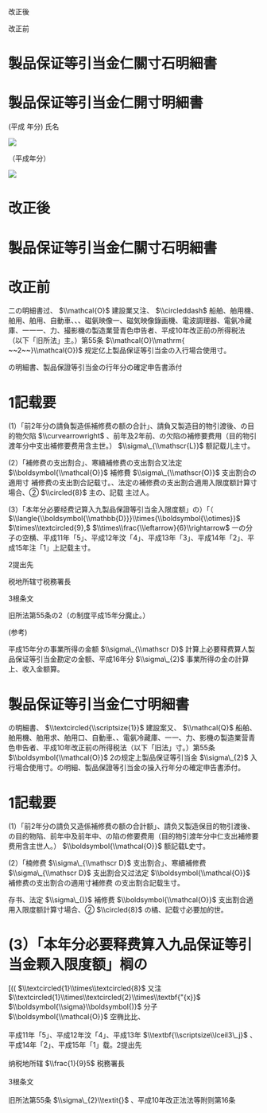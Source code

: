 改正後

改正前

# 製品保证等引当金仁關寸石明細書

# 製品保证等引当金仁開寸明細書

(平成 年分) 氏名

![](https://www.nta.go.jp/tmp/fbed9dc5-45f3-404c-85b3-fd9071202095/images/045d8378265971c4717f328d4ff4c42e72e720849f84077e43833dbc500d5304.jpg)

（平成年分）

![](https://www.nta.go.jp/tmp/fbed9dc5-45f3-404c-85b3-fd9071202095/images/93b5f92d2aff467756a46316a31da21396f712cfa793217c38de2c7bb2e7c4c1.jpg)

# 改正後

# 製品保证等引当金仁關寸石明細書

# 改正前

二の明細書过、 $\\mathcal{O}$ 建設業又注、 $\\circleddash$ 船舶、舶用機、舶用、舶用、自動車、、、磁氨映像一、磁気映像錄画機、電波調理器、電氨冷藏庫、一一一、力、撮影機の製造業营青色申告者、平成10年改正前の所得税法（以下「旧所法」主。）第55条 $\\mathcal{O}\\mathrm{ ~~2~~}\\mathcal{O})$ 规定亿上製品保证等引当金の入行場合使用寸。

の明細書、製品保證等引当金の行年分の確定申告書添付

# 1記载要

(1）「前2年分の請負製造係補修费の额の合計」、請負又製造目的物引渡後、の目的物欠陷 $\\curvearrowright$ 、前年及2年前、の欠陷の補修要费用（目的物引渡年分中支出補修要费用含主世。） $\\sigma\_{\\mathscr{L}}$ 额記载儿主寸。

(2）「補修费の支出割合」、寒續補修费の支出割合又法定 $\\boldsymbol{\\mathcal{O}}$ 補修費 $\\sigma\_{\\mathscr{O}}$ 支出割合の適用寸 補修费の支出割合記载寸。、法定の補修费の支出割合適用入限度额計算寸場合、② $\\circled{8}$ 主の、記载 主过人。

(3）「本年分必要经费记算入九製品保證等引当金入限度额」の）「（ $\\langle{\\boldsymbol{\\mathbb{D}}}\\times{\\boldsymbol{\\otimes}}$ $\\times\\textcircled{9},$ $\\times\\frac{\\leftarrow}{6}\\rightarrow$ 一の分子の空横、平成11年「5」、平成12年汶「4」、平成13年「3」、平成14年「2」、平成15年注「1」上記载主寸。

2提出先

税地所辖寸税務署長

3根条文

旧所法第55条の2（の制度平成15年分魔止。）

(参考)

平成15年分の事業所得の金额 $\\sigma\_{\\mathscr D}$ 計算上必要释费算人製品保证等引当金勘定の金额、平成16年分 $\\sigma\_{2}$ 事業所得の金の計算上、收入金额算。

# 製品保证等引当金仁寸明細書

の明細書、 $\\textcircled{\\scriptsize{1}}$ 建設案又、 $\\mathcal{Q}$ 船舶、舶用機、舶用求、舶用口、自動車、、電氨冷藏庫、一一、力、影機の製造業营青色申告者、平成10年改正前の所得税法（以下「旧法」寸。）第55条 $\\boldsymbol{\\mathcal{O}}$ 2の规定上製品保证等引当金 $\\sigma\_{2}$ 入行場合使用寸。の明細、製品保證等引当金の操入行年分の確定申告書添付。

# 1記载要

(1）「前2年分の請负又造係補修费の额の合計额」、請负又製造保目的物引渡後、の目的物陷、前年中及前年中、の陷の修要费用（目的物引渡年分中仁支出補修要费用含主世人。） $\\boldsymbol{\\mathcal{O}}$ 额記载L史寸。

(2）「楠修费 $\\sigma\_{\\mathscr D}$ 支出割合」、寒續補修费 $\\sigma\_{\\mathscr D}$ 支出割合又过法定 $\\boldsymbol{\\mathcal{O}}$ 補修费の支出割合の適用寸補修费 の支出割合記载生寸。

存书、法定 $\\sigma\_{)}$ 補修费 $\\boldsymbol{\\mathcal{O}}$ 支出割合適用入限度额計算寸場合、② $\\circled{8}$ の橘、記载寸必要加的世。

# (3）「本年分必要释费算入九品保证等引当金颗入限度额」榈の

\[(( $\\textcircled{1}\\times\\textcircled{8}$ 又注 $\\textcircled{1}\\times\\textcircled{2}\\times\\textbf{"{x}}$ $\\boldsymbol{\\sigma}\\boldsymbol{)}$ 分子 $\\boldsymbol{\\mathcal{O}}$ 空椭比比、\
\
平成11年「5」、平成12年汶「4」、平成13年 $\\textbf{\\scriptsize\\lceil3\_j}$ 、平成14年「2」、平成15年「1」载。2提出先\
\
纳税地所辖 $\\frac{1}{9}5$ 税務署長\
\
3根条文\
\
旧所法第55条 $\\sigma\_{2}\\textit{}$ 、平成10年改正法法等附则第16条